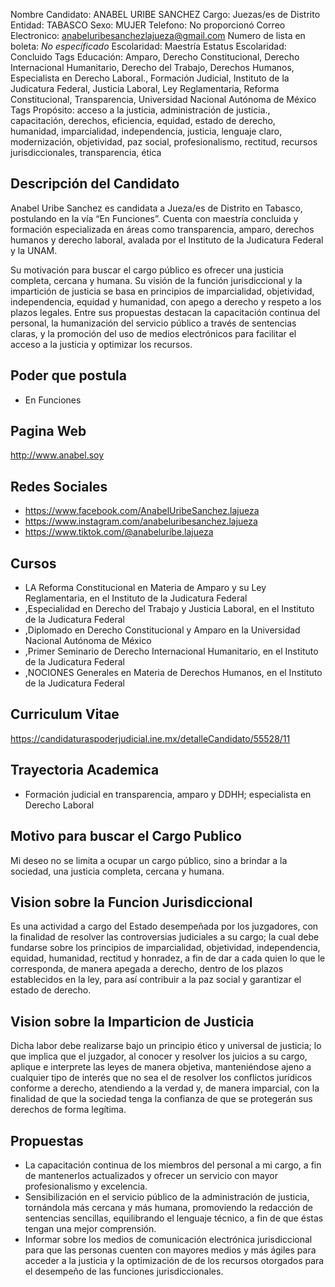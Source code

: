 Nombre Candidato: ANABEL URIBE SANCHEZ
Cargo: Juezas/es de Distrito
Entidad: TABASCO
Sexo: MUJER
Telefono: No proporcionó
Correo Electronico: anabeluribesanchezlajueza@gmail.com
Numero de lista en boleta: *No especificado*
Escolaridad: Maestría
Estatus Escolaridad: Concluido
Tags Educación: Amparo, Derecho Constitucional, Derecho Internacional Humanitario, Derecho del Trabajo, Derechos Humanos, Especialista en Derecho Laboral., Formación Judicial, Instituto de la Judicatura Federal, Justicia Laboral, Ley Reglamentaria, Reforma Constitucional, Transparencia, Universidad Nacional Autónoma de México
Tags Propósito: acceso a la justicia, administración de justicia., capacitación, derechos, eficiencia, equidad, estado de derecho, humanidad, imparcialidad, independencia, justicia, lenguaje claro, modernización, objetividad, paz social, profesionalismo, rectitud, recursos jurisdiccionales, transparencia, ética


## Descripción del Candidato 

Anabel Uribe Sanchez es candidata a Jueza/es de Distrito en Tabasco, postulando en la vía “En Funciones”. Cuenta con maestría concluida y formación especializada en áreas como transparencia, amparo, derechos humanos y derecho laboral, avalada por el Instituto de la Judicatura Federal y la UNAM. 

Su motivación para buscar el cargo público es ofrecer una justicia completa, cercana y humana.  Su visión de la función jurisdiccional y la impartición de justicia se basa en principios de imparcialidad, objetividad, independencia, equidad y humanidad, con apego a derecho y respeto a los plazos legales. Entre sus propuestas destacan la capacitación continua del personal, la humanización del servicio público a través de sentencias claras, y la promoción del uso de medios electrónicos para facilitar el acceso a la justicia y optimizar los recursos.


## Poder que postula

- En Funciones


## Pagina Web

http://www.anabel.soy


## Redes Sociales

- https://www.facebook.com/AnabelUribeSanchez.lajueza
- https://www.instagram.com/anabeluribesanchez.lajueza
- https://www.tiktok.com/@anabeluribe.lajueza


## Cursos

- LA Reforma Constitucional en Materia de Amparo y su Ley Reglamentaria, en el Instituto de la Judicatura Federal
- ,Especialidad en Derecho del Trabajo y Justicia Laboral, en el Instituto de la Judicatura Federal
- ,Diplomado en Derecho Constitucional y Amparo en la Universidad Nacional Autónoma de México
- ,Primer Seminario de Derecho Internacional Humanitario, en el Instituto de la Judicatura Federal
- ,NOCIONES Generales en Materia de Derechos Humanos, en el Instituto de la Judicatura Federal


## Curriculum Vitae

https://candidaturaspoderjudicial.ine.mx/detalleCandidato/55528/11


## Trayectoria Academica

- Formación judicial en transparencia, amparo y DDHH; especialista en Derecho Laboral


## Motivo para buscar el Cargo Publico

Mi deseo no se limita a ocupar un cargo público, sino a brindar a la sociedad, una justicia completa, cercana y humana.


## Vision sobre la Funcion Jurisdiccional

Es una actividad a cargo del Estado desempeñada por los juzgadores, con la finalidad de resolver las controversias judiciales a su cargo; la cual debe fundarse sobre los principios de imparcialidad, objetividad, independencia, equidad, humanidad, rectitud y honradez, a fin de dar a cada quien lo que le corresponda, de manera apegada a derecho, dentro de los plazos establecidos en la ley, para así contribuir a la paz social y garantizar el estado de derecho.


## Vision sobre la Imparticion de Justicia

Dicha labor debe realizarse bajo un principio ético y universal de justicia; lo que implica que el juzgador, al conocer y resolver los juicios a su cargo, aplique e interprete las leyes de manera objetiva, manteniéndose ajeno a cualquier tipo de interés que no sea el de resolver los conflictos jurídicos conforme a derecho, atendiendo a la verdad y, de manera imparcial, con la finalidad de que la sociedad tenga la confianza de que se protegerán sus derechos de forma legítima.


## Propuestas

- La capacitación continua de los miembros del personal a mi cargo, a fin de mantenerlos actualizados y ofrecer un servicio con mayor profesionalismo y excelencia.
- Sensibilización en el servicio público de la administración de justicia, tornándola más cercana y más humana, promoviendo la redacción de sentencias sencillas, equilibrando el lenguaje técnico, a fin de que éstas tengan una mejor comprensión.
- Informar sobre los medios de comunicación electrónica jurisdiccional para que las personas cuenten con mayores medios y más ágiles para acceder a la justicia y la optimización de de los recursos otorgados para el desempeño de las funciones jurisdiccionales.

